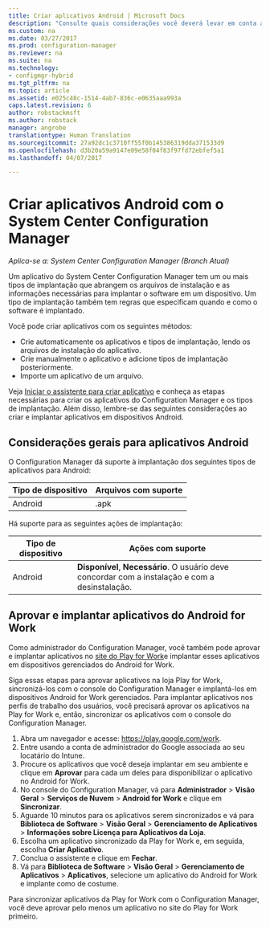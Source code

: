 ```yaml
---
title: Criar aplicativos Android | Microsoft Docs
description: "Consulte quais considerações você deverá levar em conta ao criar e implantar aplicativos para dispositivos Android."
ms.custom: na
ms.date: 03/27/2017
ms.prod: configuration-manager
ms.reviewer: na
ms.suite: na
ms.technology:
- configmgr-hybrid
ms.tgt_pltfrm: na
ms.topic: article
ms.assetid: e025c48c-1514-4ab7-836c-e0635aaa993a
caps.latest.revision: 6
author: robstackmsft
ms.author: robstack
manager: angrobe
translationtype: Human Translation
ms.sourcegitcommit: 27a92dc1c3710ff55f0b145386319dda371533d9
ms.openlocfilehash: d3b20a59a9147e09e58f04f83f97fd72ebfef5a1
ms.lasthandoff: 04/07/2017

---
```

# <a name="create-android-applications-with-system-center-configuration-manager"></a>Criar aplicativos Android com o System Center Configuration Manager

*Aplica-se a: System Center Configuration Manager (Branch Atual)*

Um aplicativo do System Center Configuration Manager tem um ou mais tipos de implantação que abrangem os arquivos de instalação e as informações necessárias para implantar o software em um dispositivo. Um tipo de implantação também tem regras que especificam quando e como o software é implantado.  

 Você pode criar aplicativos com os seguintes métodos:  

-   Crie automaticamente os aplicativos e tipos de implantação, lendo os arquivos de instalação do aplicativo.  
-   Crie manualmente o aplicativo e adicione tipos de implantação posteriormente.  
-   Importe um aplicativo de um arquivo.  

Veja [Iniciar o assistente para criar aplicativo](../../apps/deploy-use/create-applications.md#start-the-create-application-wizard) e conheça as etapas necessárias para criar os aplicativos do Configuration Manager e os tipos de implantação. Além disso, lembre-se das seguintes considerações ao criar e implantar aplicativos em dispositivos Android.  

## <a name="general-considerations-for-android-apps"></a>Considerações gerais para aplicativos Android

O Configuration Manager dá suporte à implantação dos seguintes tipos de aplicativos para Android:

|Tipo de dispositivo|Arquivos com suporte|
|-|-|
|Android|.apk|

Há suporte para as seguintes ações de implantação:

|Tipo de dispositivo|Ações com suporte|
|-|-|
|Android|**Disponível**, **Necessário**. O usuário deve concordar com a instalação e com a desinstalação.

## <a name="approve-and-deploy-android-for-work-apps"></a>Aprovar e implantar aplicativos do Android for Work
Como administrador do Configuration Manager, você também pode aprovar e implantar aplicativos no [site do Play for Work](https://play.google.com/work)e implantar esses aplicativos em dispositivos gerenciados do Android for Work.

Siga essas etapas para aprovar aplicativos na loja Play for Work, sincronizá-los com o console do Configuration Manager e implantá-los em dispositivos Android for Work gerenciados. Para implantar aplicativos nos perfis de trabalho dos usuários, você precisará aprovar os aplicativos na Play for Work e, então, sincronizar os aplicativos com o console do Configuration Manager.

1. Abra um navegador e acesse: https://play.google.com/work.
2. Entre usando a conta de administrador do Google associada ao seu locatário do Intune.
3. Procure os aplicativos que você deseja implantar em seu ambiente e clique em **Aprovar** para cada um deles para disponibilizar o aplicativo no Android for Work.
4. No console do Configuration Manager, vá para **Administrador** > **Visão Geral** > **Serviços de Nuvem** > **Android for Work** e clique em **Sincronizar**.
5. Aguarde 10 minutos para os aplicativos serem sincronizados e vá para **Biblioteca de Software** > **Visão Geral** > **Gerenciamento de Aplicativos** > **Informações sobre Licença para Aplicativos da Loja**.
6. Escolha um aplicativo sincronizado da Play for Work e, em seguida, escolha **Criar Aplicativo**.
7. Conclua o assistente e clique em **Fechar**.
8. Vá para **Biblioteca de Software** > **Visão Geral** > **Gerenciamento de Aplicativos** > **Aplicativos**, selecione um aplicativo do Android for Work e implante como de costume.

Para sincronizar aplicativos da Play for Work com o Configuration Manager, você deve aprovar pelo menos um aplicativo no site do Play for Work primeiro.

